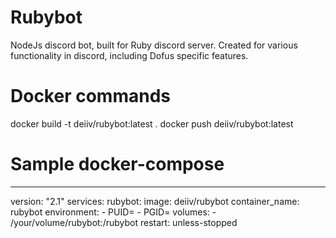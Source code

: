 # Rubybot

NodeJs discord bot, built for Ruby discord server. Created for various functionality in discord, including Dofus specific features.

# Docker commands

docker build -t deiiv/rubybot:latest .
docker push deiiv/rubybot:latest

# Sample docker-compose

---
version: "2.1"
services:
  rubybot:
    image: deiiv/rubybot
    container_name: rubybot
    environment:
      - PUID=
      - PGID=
    volumes:
      - /your/volume/rubybot:/rubybot
    restart: unless-stopped